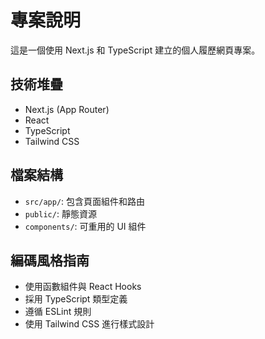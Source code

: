 <!-- Use this file to provide workspace-specific custom instructions to Copilot. For more details, visit https://code.visualstudio.com/docs/copilot/copilot-customization#_use-a-githubcopilotinstructionsmd-file -->

# 專案說明

這是一個使用 Next.js 和 TypeScript 建立的個人履歷網頁專案。

## 技術堆疊

- Next.js (App Router)
- React
- TypeScript
- Tailwind CSS

## 檔案結構

- `src/app/`: 包含頁面組件和路由
- `public/`: 靜態資源
- `components/`: 可重用的 UI 組件

## 編碼風格指南

- 使用函數組件與 React Hooks
- 採用 TypeScript 類型定義
- 遵循 ESLint 規則
- 使用 Tailwind CSS 進行樣式設計
